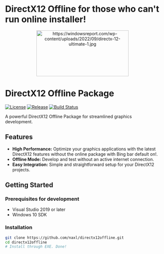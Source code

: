# DirectX12 Offline for those who can't run online installer!

<p align="center">
  <img src="https://www.syncfusion.com/blogs/wp-content/uploads/2018/08/directx_3992a3dc.png" alt="https://windowsreport.com/wp-content/uploads/2022/09/directx-12-ultimate-1.jpg" width="300" height="150">
</p>

# DirectX12 Offline Package

[![License](https://img.shields.io/badge/license-MIT-blue.svg)](LICENSE)
[![Release](https://img.shields.io/badge/release-v1.0.0-brightgreen.svg)](https://github.com/naxl/directx12offline/releases/tag/v0.1.0)
[![Build Status](https://img.shields.io/travis/naxl/directx12offline/master.svg)](https://github.com/naxl/directx12offline)

A powerful DirectX12 Offline Package for streamlined graphics development.

## Features

- **High Performance:** Optimize your graphics applications with the latest DirectX12 features without the online package with Bing bar default on!.
- **Offline Mode:** Develop and test without an active internet connection.
- **Easy Integration:** Simple and straightforward setup for your DirectX12 projects.

## Getting Started

### Prerequisites for development

- Visual Studio 2019 or later
- Windows 10 SDK

### Installation

```bash
git clone https://github.com/naxl/directx12offline.git
cd directx12offline
# Install through EXE. Done!
